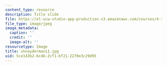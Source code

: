 ```yaml
---
content_type: resource
description: Title slide
file: https://ol-ocw-studio-app-production.s3.amazonaws.com/courses/4-341-introduction-to-photography-fall-2002/5ce143b26c462cf1bf212270e3c29d95_shnayderman11.jpg
file_type: image/jpeg
image_metadata:
  caption: ''
  credit: ''
  image-alt: ''
resourcetype: Image
title: shnayderman11.jpg
uid: 5ce143b2-6c46-2cf1-bf21-2270e3c29d95
---
```

